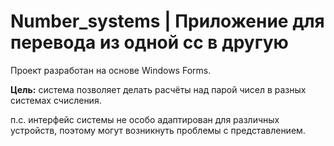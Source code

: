 # Number_systems | Приложение для перевода из одной сс в другую 
Проект разработан на основе Windows Forms.

**Цель:** система позволяет делать расчёты над парой чисел в разных системах счисления.

п.с. интерфейс системы не особо адаптирован для различных устройств, поэтому могут возникнуть проблемы с представлением.

